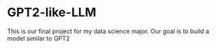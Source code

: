 # GPT2-like-LLM
This is our final project for my data science major. Our goal is to build a model similar to GPT2
